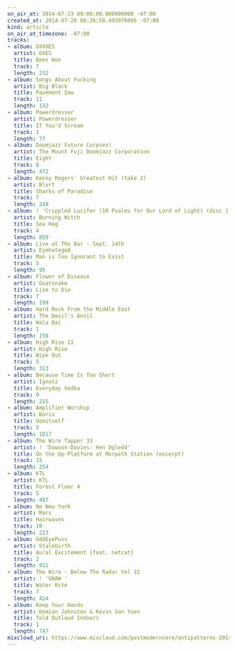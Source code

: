 ```yaml
---
on_air_at: 2014-07-23 09:00:00.000000000 -07:00
created_at: 2014-07-20 08:26:58.493076805 -07:00
kind: article
on_air_at_timezone: -07:00
tracks:
- album: OXXXES
  artist: OXES
  title: Bees Won
  track: 7
  length: 232
- album: Songs About Fucking
  artist: Big Black
  title: Pavement Saw
  track: 11
  length: 132
- album: Powerdresser
  artist: Powerdresser
  title: If You'd Scream
  track: 1
  length: 77
- album: Doomjazz Future Corpses!
  artist: The Mount Fuji Doomjazz Corporation
  title: Eight
  track: 8
  length: 472
- album: Kenny Rogers' Greatest Hit (take 2)
  artist: Blurt
  title: Sharks of Paradise
  track: 7
  length: 248
- album: ! 'Crippled Lucifer (10 Psalms for Our Lord of Light) (disc 1: Towers...)'
  artist: Burning Witch
  title: Sea Hag
  track: 4
  length: 859
- album: Live at The Bar - Sept. 14th
  artist: Eyehategod
  title: Man is Too Ignorant to Exist
  track: 5
  length: 95
- album: Flower of Disease
  artist: Goatsnake
  title: Live to Die
  track: 7
  length: 199
- album: Hard Rock From the Middle East
  artist: The Devil's Anvil
  title: Wala Dai
  track: 1
  length: 158
- album: High Rise II
  artist: High Rise
  title: Wipe Out
  track: 5
  length: 313
- album: Because Time Is Too Short
  artist: Ignatz
  title: Everyday Vodka
  track: 9
  length: 215
- album: Amplifier Worship
  artist: Boris
  title: Vomitself
  track: 5
  length: 1017
- album: The Wire Tapper 33
  artist: ! 'Dawson-Davies: Hen Ogledd'
  title: On the Up-Platform at Morpeth Station (excerpt)
  track: 15
  length: 254
- album: KTL
  artist: KTL
  title: Forest Floor 4
  track: 5
  length: 497
- album: No New York
  artist: Mars
  title: Hairwaves
  track: 10
  length: 223
- album: OddEyePuss
  artist: Stalebirth
  title: Aural Excitement {feat. netcat}
  track: 2
  length: 911
- album: The Wire - Below The Radar Vol 15
  artist: ! 'GNAW '
  title: Water Rite
  track: 7
  length: 424
- album: Keep Your Hands
  artist: Demian Johnston & Kevin Gan Yuen
  title: Told Outloud Indoors
  track: 1
  length: 747
mixcloud_uri: https://www.mixcloud.com/postmoderncore/antipatterns-2014-07-23/
---
```

